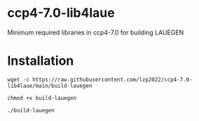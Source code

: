 # ccp4-7.0-lib4laue
Minimum required libraries in ccp4-7.0 for building LAUEGEN

# Installation

  `wget -c https://raw.githubusercontent.com/lzp2022/ccp4-7.0-lib4laue/main/build-lauegen`
  
  `chmod +x build-lauegen`
  
  `./build-lauegen`
